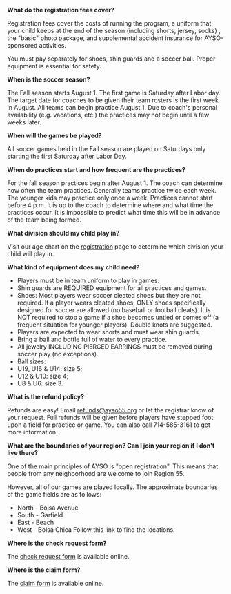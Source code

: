 **What do the registration fees cover?**

Registration fees cover the costs of running the program, a uniform that your 
child keeps at the end of the season (including shorts, jersey, socks) , the 
"basic" photo package, and supplemental accident insurance for AYSO-sponsored 
activities. 

You must pay separately for shoes, shin guards and a soccer ball. Proper 
equipment is essential for safety.

**When is the soccer season?**

The Fall season starts August 1. The first game is Saturday after Labor day. 
The target date for coaches to be given their team rosters is the first week 
in August. All teams can begin practice August 1. Due to coach's personal 
availability (e.g. vacations, etc.) the practices may not begin until a few 
weeks later.

**When will the games be played?**

All soccer games held in the Fall season are played on Saturdays only 
starting the first Saturday after Labor Day.

**When do practices start and how frequent are the practices?**

For the fall season practices begin after August 1. The coach can determine 
how often the team practices. Generally teams practice twice each week. The 
younger kids may practice only once a week. Practices cannot start before 
4 p.m. It is up to the coach to determine where and what time the practices 
occur. It is impossible to predict what time this will be in advance of the 
team being formed.

**What division should my child play in?**

Visit our age chart on the [registration](/registration.html) page to 
determine which division your child will play in.

**What kind of equipment does my child need?**

+ Players must be in team uniform to play in games.
+ Shin guards are REQUIRED equipment for all practices and games.
+ Shoes: Most players wear soccer cleated shoes but they are not required. 
If a player wears cleated shoes, ONLY shoes specifically designed for soccer 
are allowed (no baseball or football cleats). It is NOT required to stop a 
game if a shoe becomes untied or comes off (a frequent situation for younger 
players). Double knots are suggested.
+ Players are expected to wear shorts and must wear shin guards.
+ Bring a ball and bottle full of water to every practice.
+ All jewelry INCLUDING PIERCED EARRINGS must be removed during soccer play (no exceptions).
+ Ball sizes:
+ U19, U16 & U14: size 5;
+ U12 & U10: size 4;
+ U8 & U6: size 3.

**What is the refund policy?**

Refunds are easy! Email refunds@ayso55.org or let the registrar know of your 
request. Full refunds will be given before players have stepped foot upon a 
field for practice or game. You can also call 714-585-3161 to get more 
information.

**What are the boundaries of your region? Can I join your region if I don't live there?**

One of the main principles of AYSO is "open registration". This means that 
people from any neighborhood are welcome to join Region 55.

However, all of our games are played locally. The approximate boundaries of 
the game fields are as follows:
+ North - Bolsa Avenue
+ South - Garfield
+ East - Beach
+ West - Bolsa Chica
Follow this link to find the locations.

**Where is the check request form?**

The [check request form](/forms/AYSO-Region-55-Check-Request-Form.pdf) is 
available online.

**Where is the claim form?**

The [claim form](/docs/AYSO-Claim-form-english.pdf) is available online.
